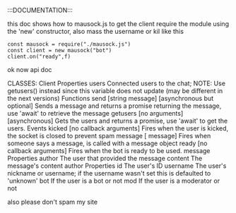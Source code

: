 
:::DOCUMENTATION:::

 this doc shows how to mausock.js
 to get the client require the module using the 'new' constructor, also mass the username or kil
 like this
 
    const mausock = require("./mausock.js")
    const client = new mausock("bot")
    client.on("ready",f)
    
 ok now api doc
 
 
 CLASSES:
   <mauSocketClient> Client
       Properties
          <Array> users
             Connected users to the chat; NOTE: Use getusers() instead since this variable does not update (may be different in the next versions)
       Functions
          send [string message] [asynchronous but optional]
             Sends a message and returns a promise returning the message, use 'await' to retrieve the message
          getusers [no arguments] [asynchronous]
             Gets the users and returns a promise, use 'await' to get the users.
       Events
          kicked [no callback arguments]
             Fires when the user is kicked, the socket is closed to prevent spam
          message [<Message> message]
             Fires when someone says a message, is called with a message object
          ready [no callback arguments]
             Fires when the bot is ready to be used.
    <Message> message
       Properties
          <User> author
             The user that provided the message
          <string> content
             The message's content
    <Author> author
       Properties
          <Number> id
             The user's ID
          <String> username
             The user's nickname or username; if the username wasn't set this is defaulted to 'unknown'
          <Boolean> bot
             If the user is a bot or not
          <Boolean> mod
             If the user is a moderator or not
             
             
also please don't spam my site
